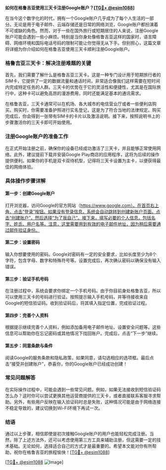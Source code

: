**如何在格鲁吉亚使用三天卡注册Google账户？[[TG💪+ @esim1088](https://t.me/s/esim1088)]**

在当今这个数字化的时代，拥有一个Google账户几乎成为了每个人生活的一部分。无论是用于电子邮件、云端存储还是日常的网络浏览，Google账户都扮演着不可或缺的角色。然而，对于一些在国外旅行或短期居住的人来说，注册Google账户可能会遇到一些小麻烦。特别是当你身处像格鲁吉亚这样的国家时，语言障碍、网络环境和国际电话号码的限制可能让你觉得无从下手。但别担心，这篇文章将详细为你介绍如何在格鲁吉亚使用三天卡顺利注册Google账户。

### 格鲁吉亚三天卡：解决注册难题的关键

首先，我们需要了解什么是格鲁吉亚三天卡。这是一种专门设计用于短期旅行者的SIM卡，它提供了一定的数据流量和通话时间，非常适合像我们这样需要在短时间内完成特定任务的人群。三天卡的优势在于它的灵活性和便捷性，尤其是在国际旅行中，这种卡可以避免高昂的漫游费用，同时还能满足基本的通讯需求。

在格鲁吉亚，三天卡通常可以在机场、各大城市的电信营业厅或者一些便利店购买。购买时，你需要准备护照进行实名登记，这是为了符合当地的法律规定。购买完成后，你会得到一张带有SIM卡的卡片以及激活说明。接下来，按照说明书上的步骤激活你的三天卡即可开始使用。

### 注册Google账户的准备工作

在正式开始注册之前，确保你的设备已经成功激活了三天卡，并且能够正常使用网络。此外，建议提前下载并安装Google Play商店的应用程序，这将为后续的操作提供便利。如果你的手机是双卡双待机型，记得将三天卡设置为主卡，以便获得最佳的网络体验。

### 具体操作步骤详解

#### 第一步：创建Google账户
打开浏览器，访问Google的官方网站（https://www.google.com）。在首页右上角，点击“登录”按钮。如果没有登录信息，系统会自动跳转到创建新账户页面。点击“创建账户”，然后选择“为了我自己”。接下来，填写必要的个人信息，包括名字、姓氏、用户名等。注意，这里需要用到有效的电子邮件地址，因为稍后需要通过邮件验证身份。

#### 第二步：设置密码
输入你想要使用的密码。Google对密码有一定的安全要求，比如长度至少为8个字符，包含字母、数字和特殊符号等。设置完成后，再次确认密码以确保没有输入错误。

#### 第三步：验证手机号码
在注册过程中，系统会要求你绑定一个手机号码。由于你目前身处格鲁吉亚，所以可以使用三天卡的号码进行验证。按照提示输入手机号码，并等待接收来自Google的短信验证码。收到验证码后，将其填入指定位置，完成验证过程。

#### 第四步：完善个人资料
根据提示继续完善个人资料，例如添加备用电子邮件地址、设置安全问题等。这些信息可以帮助你在忘记密码或其他情况下找回账户。完成后，点击“下一步”继续。

#### 第五步：同意条款与条件
阅读Google的服务条款和隐私政策，如果同意，请勾选相应的选项框。最后点击“接受并创建账户”，恭喜你，你的Google账户已经成功创建！

### 常见问题解答

在实际操作过程中，可能会遇到一些常见问题。例如，如果无法接收到短信验证码怎么办？这时你可以尝试更换其他运营商提供的三天卡，或者直接联系客服寻求帮助。另外，有些用户反映在输入验证码时总是失败，这种情况可能是由于网络连接不稳定导致的，建议切换到Wi-Fi环境下再试一次。

### 结语

通过以上步骤，相信即使是初次接触Google账户的用户也能轻松完成注册。当然，除了上述方法外，还可以考虑使用第三方工具来辅助注册，但这需要一定的技术基础。无论如何，选择适合自己的方式才是最重要的。希望本文能对你有所帮助，祝你在格鲁吉亚的旅程愉快！[[TG💪+ @esim1088](https://t.me/s/esim1088)]

[[TG💪+ @esim1088](https://t.me/s/esim1088) ![Image](https://i.postimg.cc/4NQfJmqS/Snipaste-2025-05-13-00-14-12.png)]